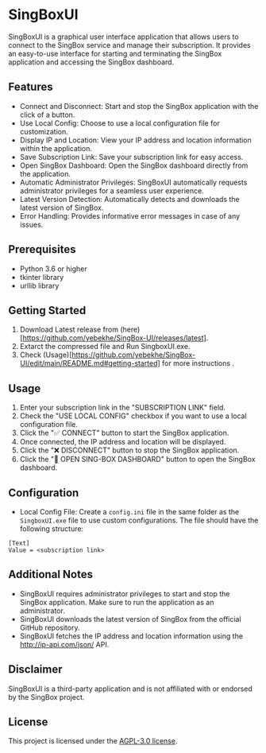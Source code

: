 # SingBoxUI

SingBoxUI is a graphical user interface application that allows users to connect to the SingBox service and manage their subscription. It provides an easy-to-use interface for starting and terminating the SingBox application and accessing the SingBox dashboard.

## Features

- Connect and Disconnect: Start and stop the SingBox application with the click of a button.
- Use Local Config: Choose to use a local configuration file for customization.
- Display IP and Location: View your IP address and location information within the application.
- Save Subscription Link: Save your subscription link for easy access.
- Open SingBox Dashboard: Open the SingBox dashboard directly from the application.
- Automatic Administrator Privileges: SingBoxUI automatically requests administrator privileges for a seamless user experience.
- Latest Version Detection: Automatically detects and downloads the latest version of SingBox.
- Error Handling: Provides informative error messages in case of any issues.

## Prerequisites

- Python 3.6 or higher
- tkinter library
- urllib library

## Getting Started

1. Download Latest release from (here)[https://github.com/yebekhe/SingBox-UI/releases/latest].
2. Extarct the compressed file and Run SingboxUI.exe.
1. Check (Usage)[https://github.com/yebekhe/SingBox-UI/edit/main/README.md#getting-started] for more instructions .

## Usage

1. Enter your subscription link in the "SUBSCRIPTION LINK" field.
1. Check the "USE LOCAL CONFIG" checkbox if you want to use a local configuration file.
1. Click the "✅ CONNECT" button to start the SingBox application.
1. Once connected, the IP address and location will be displayed.
1. Click the "❌ DISCONNECT" button to stop the SingBox application.
1. Click the "📃 OPEN SING-BOX DASHBOARD" button to open the SingBox dashboard.

## Configuration

- Local Config File: Create a `config.ini` file in the same folder as the `SingboxUI.exe` file to use custom configurations. The file should have the following structure:

```
[Text]
Value = <subscription link>
```

## Additional Notes

- SingBoxUI requires administrator privileges to start and stop the SingBox application. Make sure to run the application as an administrator.
- SingBoxUI downloads the latest version of SingBox from the official GitHub repository.
- SingBoxUI fetches the IP address and location information using the http://ip-api.com/json/ API.

## Disclaimer

SingBoxUI is a third-party application and is not affiliated with or endorsed by the SingBox project.

## License

This project is licensed under the [AGPL-3.0 license](LICENSE).
